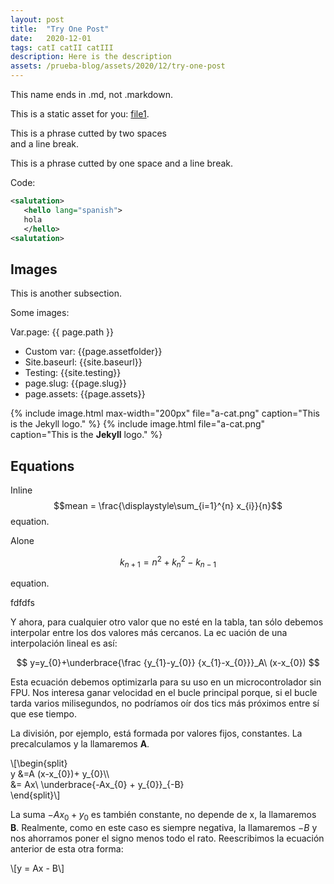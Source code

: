```yaml
---
layout: post
title:  "Try One Post"
date:   2020-12-01
tags: catI catII catIII
description: Here is the description
assets: /prueba-blog/assets/2020/12/try-one-post
---
```


This name ends in .md, not .markdown.

This is a static asset for you: [file1]({{assets}}/file1.txt).

This is a phrase cutted by two spaces  
and a line break.

This is a phrase cutted by one space 
and a line break.

Code:

```xml
<salutation>
   <hello lang="spanish">
   hola
   </hello>
<salutation>
```

## Images

This is another subsection.

Some images:


Var.page: {{ page.path }}


- Custom var: {{page.assetfolder}}
- Site.baseurl: {{site.baseurl}}
- Testing: {{site.testing}}
- page.slug: {{page.slug}}
- page.assets: {{page.assets}}



{% include image.html max-width="200px" file="a-cat.png" caption="This is the Jekyll logo." %}
{% include image.html file="a-cat.png" caption="This is the
**Jekyll** logo." %}


## Equations

Inline $$mean = \frac{\displaystyle\sum_{i=1}^{n} x_{i}}{n}$$ equation.

Alone

$$
k_{n+1} = n^2 + k_n^2 - k_{n-1}
$$


equation.

fdfdfs



Y ahora, para cualquier otro valor que no esté en la tabla, tan sólo debemos interpolar entre los dos valores más cercanos. La ec
uación de una interpolación lineal es así:

$$
y=y_{0}+\underbrace{\frac {y_{1}-y_{0}} {x_{1}-x_{0}}}_A\ (x-x_{0})
$$



Esta ecuación debemos optimizarla para su uso en un microcontrolador sin FPU. Nos interesa ganar velocidad en el bucle principal porque, si el bucle tarda varios milisegundos, no podríamos oír dos tics más próximos entre sí que ese tiempo.

La división, por ejemplo, está formada por valores fijos, constantes. La precalculamos y la llamaremos <b>A</b>.

\\[\begin{split}<br />y &amp;=A (x-x_{0})+ y_{0}\\\\<br />&amp;= Ax\ \underbrace{-Ax_{0} + y_{0}}_{-B}<br />\end{split}\\]



La suma $-Ax_{0} + y_{0}$ es también constante, no depende de x, la llamaremos <b>B</b>. Realmente,  como en este caso es siempre negativa, la llamaremos $-B$ y nos ahorramos poner el signo menos todo el rato. Reescribimos la ecuación anterior de esta otra forma:

\\[y = Ax - B\\]




